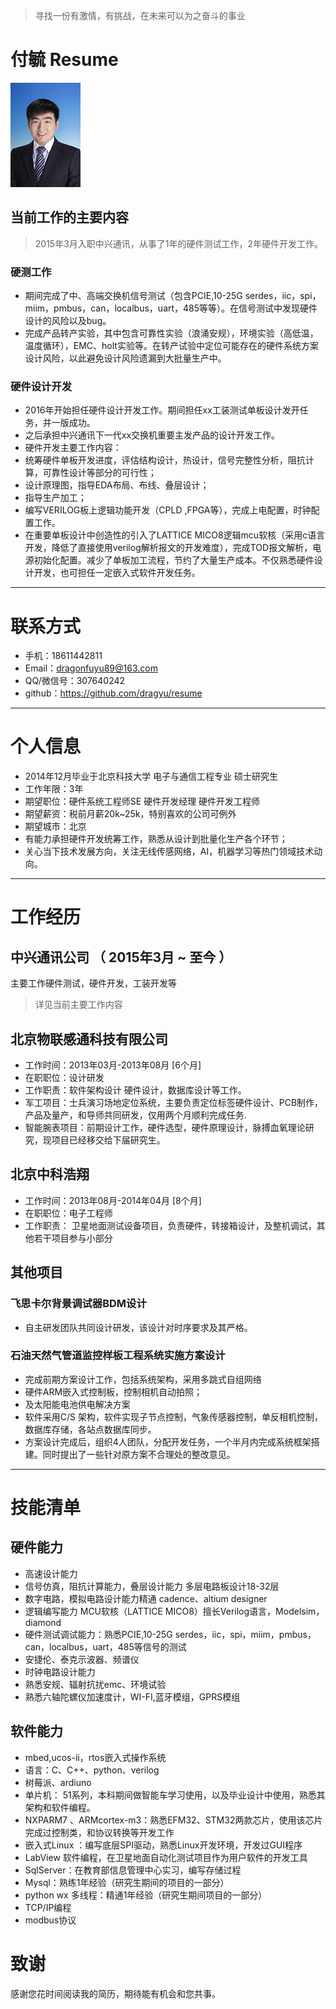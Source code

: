 > 寻找一份有激情，有挑战，在未来可以为之奋斗的事业

付毓 Resume                                   
=========

![img](https://github.com/dragyu/resume/blob/master/fuyu.png)

## 当前工作的主要内容

> 2015年3月入职中兴通讯，从事了1年的硬件测试工作，2年硬件开发工作。

### 硬测工作

- 期间完成了中、高端交换机信号测试（包含PCIE,10-25G serdes，iic，spi，miim，pmbus，can，localbus，uart，485等等）。在信号测试中发现硬件设计的风险以及bug。
- 完成产品转产实验，其中包含可靠性实验（浪涌安规），环境实验（高低温，温度循环），EMC、holt实验等。在转产试验中定位可能存在的硬件系统方案设计风险，以此避免设计风险遗漏到大批量生产中。

### 硬件设计开发

- 2016年开始担任硬件设计开发工作。期间担任xx工装测试单板设计发开任务，并一版成功。
- 之后承担中兴通讯下一代xx交换机重要主发产品的设计开发工作。
- 硬件开发主要工作内容：
- 统筹硬件单板开发进度，评估结构设计，热设计，信号完整性分析，阻抗计算，可靠性设计等部分的可行性；
- 设计原理图，指导EDA布局、布线、叠层设计；
- 指导生产加工；
- 编写VERILOG板上逻辑功能开发（CPLD ,FPGA等），完成上电配置，时钟配置工作。
- 在重要单板设计中创造性的引入了LATTICE MICO8逻辑mcu软核（采用c语言开发，降低了直接使用verilog解析报文的开发难度），完成TOD报文解析，电源初始化配置。减少了单板加工流程，节约了大量生产成本。不仅熟悉硬件设计开发，也可担任一定嵌入式软件开发任务。

---

# 联系方式

- 手机：18611442811 
- Email：dragonfuyu89@163.com 
- QQ/微信号：307640242
- github：https://github.com/dragyu/resume

---
    
# 个人信息

- 2014年12月毕业于北京科技大学 电子与通信工程专业 硕士研究生
- 工作年限：3年
- 期望职位：硬件系统工程师SE 硬件开发经理 硬件开发工程师
- 期望薪资：税前月薪20k~25k，特别喜欢的公司可例外
- 期望城市：北京
- 有能力承担硬件开发统筹工作，熟悉从设计到批量化生产各个环节；
- 关心当下技术发展方向，关注无线传感网络，AI，机器学习等热门领域技术动向。


---

# 工作经历


## 中兴通讯公司 （ 2015年3月 ~ 至今 ）

主要工作硬件测试，硬件开发，工装开发等
 > 详见当前主要工作内容
  
## 北京物联感通科技有限公司
- 工作时间：2013年03月-2013年08月 [6个月]
- 在职职位：设计研发
- 工作职责：软件架构设计 硬件设计，数据库设计等工作。
- 军工项目：士兵演习场地定位系统，主要负责定位标签硬件设计、PCB制作，产品及量产，和导师共同研发，仅用两个月顺利完成任务.
- 智能腕表项目：前期设计工作，硬件选型，硬件原理设计，脉搏血氧理论研究，现项目已经移交给下届研究生。

## 北京中科浩翔
- 工作时间：2013年08月-2014年04月 [8个月]
- 在职职位：电子工程师
- 工作职责： 卫星地面测试设备项目，负责硬件，转接箱设计，及整机调试，其他若干项目参与小部分 

## 其他项目

### 飞思卡尔背景调试器BDM设计
- 自主研发团队共同设计研发，该设计对时序要求及其严格。

### 石油天然气管道监控样板工程系统实施方案设计
- 完成前期方案设计工作，包括系统架构，采用多跳式自组网络
- 硬件ARM嵌入式控制板，控制相机自动拍照；
- 及太阳能电池供电解决方案
- 软件采用C/S 架构，软件实现子节点控制，气象传感器控制，单反相机控制，数据库存储，各站点数据库同步。
- 方案设计完成后，组织4人团队，分配开发任务，一个半月内完成系统框架搭建。同时提出了一些针对原方案不合理处的整改意见。

---

# 技能清单

## 硬件能力
- 高速设计能力
- 信号仿真，阻抗计算能力，叠层设计能力 多层电路板设计18-32层
- 数字电路，模拟电路设计能力精通 cadence、altium designer
- 逻辑编写能力 MCU软核（LATTICE MICO8）擅长Verilog语言，Modelsim，diamond
- 硬件测试调试能力：熟悉PCIE,10-25G serdes，iic，spi，miim，pmbus，can，localbus，uart，485等信号的测试
- 安捷伦、泰克示波器、频谱仪
- 时钟电路设计能力
- 熟悉安规、辐射抗扰emc、环境试验
- 熟悉六轴陀螺仪加速度计，WI-FI,蓝牙模组，GPRS模组

## 软件能力
- mbed,ucos-ii，rtos嵌入式操作系统
- 语言：C、C++、python、verilog
- 树莓派、ardiuno
- 单片机： 51系列，本科期间做智能车学习使用，以及毕业设计中使用，熟悉其架构和软件编程。
- NXPARM7 、ARMcortex-m3：熟悉EFM32、STM32两款芯片，使用该芯片完成过控制类，和协议转换等开发工作 
- 嵌入式Linux ：编写底层SPI驱动，熟悉Linux开发环境，开发过GUI程序
- LabView 软件编程，在卫星地面自动化测试项目作为用户软件的开发工具
- SqlServer：在教育部信息管理中心实习，编写存储过程
- Mysql：熟练1年经验（研究生期间的项目的一部分）
- python wx 多线程：精通1年经验（研究生期间项目的一部分）
- TCP/IP编程
- modbus协议



  

# 致谢
感谢您花时间阅读我的简历，期待能有机会和您共事。